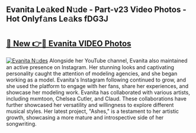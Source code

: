 ## Evanita Le𝚊ked N𝚞de - Part-v23 Video Photos - Hot Onlyf𝚊ns Le𝚊ks fDG3J

# <h2><a href="http://ab102.deff.icu/?id=Evanita">🔗 New 👉🔴 Evanita VIDEO Photos</a></h2>

[![Evanita N𝚞des](https://i.imgur.com/rIISA9y.gif)](http://ab102.deff.icu/?id=Evanita)
Alongside her YouTube channel, Evanita also maintained an active presence on Instagram. Her stunning looks and captivating personality caught the attention of modeling agencies, and she began working as a model. Evanita's Instagram following continued to grow, and she used the platform to engage with her fans, share her experiences, and showcase her modeling work. Evanita has collaborated with various artists, including mxmtoon, Chelsea Cutler, and Claud. These collaborations have further showcased her versatility and willingness to explore different musical styles. Her latest project, "Ashes," is a testament to her artistic growth, showcasing a more mature and introspective side of her songwriting.

